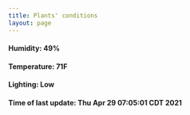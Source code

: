 ```yaml
---
title: Plants' conditions
layout: page
---
```



#### Humidity: 49%
#### Temperature: 71F
#### Lighting: Low
#### Time of last update: Thu Apr 29 07:05:01 CDT 2021
